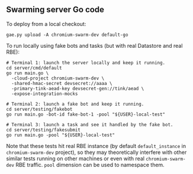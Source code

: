 Swarming server Go code
-----------------------

To deploy from a local checkout:

```
gae.py upload -A chromium-swarm-dev default-go
```

To run locally using fake bots and tasks (but with real Datastore and real RBE):

```
# Terminal 1: launch the server locally and keep it running.
cd server/cmd/default
go run main.go \
  -cloud-project chromium-swarm-dev \
  -shared-hmac-secret devsecret://aaaa \
  -primary-tink-aead-key devsecret-gen://tink/aead \
  -expose-integration-mocks

# Terminal 2: launch a fake bot and keep it running.
cd server/testing/fakebot
go run main.go -bot-id fake-bot-1 -pool "${USER}-local-test"

# Terminal 3: launch a task and see it handled by the fake bot.
cd server/testing/fakesubmit
go run main.go -pool "${USER}-local-test"
```

Note that these tests hit real RBE instance (by default `default_instance` in
`chromium-swarm-dev` project), so they may theoretically interfere with other
similar tests running on other machines or even with real `chromium-swarm-dev`
RBE traffic. `pool` dimension can be used to namespace them.

